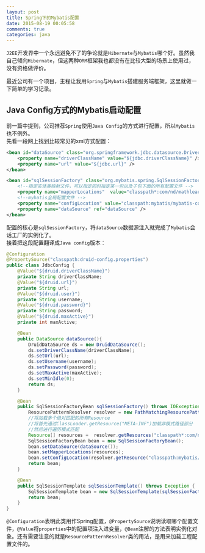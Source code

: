 ```yaml
---
layout: post
title: Spring下的Mybatis配置
date: 2015-08-19 00:05:58
comments: true
categories: java
---
```

`J2EE`开发界中一个永远避免不了的争论就是`Hibernate`与`Mybatis`哪个好。虽然我自己倾向`Hibernate`，但这两种`ORM`框架我也都没有在比较大型的场景上使用过，没有资格做评价。

最近公司有一个项目，主程让我用`Spring`与`Mybatis`搭建服务端框架，这里就做一下简单的学习记录。
## Java Config方式的Mybatis启动配置
前一篇中提到，公司推荐`Spring`使用`Java Config`的方式进行配置，所以`Mybatis`也不例外。  
先看一段网上找到比较常见的xml方式配置：
```xml
<bean id="dataSource" class="org.springframework.jdbc.datasource.DriverManagerDataSource">
    <property name="driverClassName" value="${jdbc.driverClassName}" />
    <property name="url" value="${jdbc.url}" />
</bean>

<bean id="sqlSessionFactory" class="org.mybatis.spring.SqlSessionFactoryBean">
    <!--指定实体类映射文件，可以指定同时指定某一包以及子包下面的所有配置文件 -->  
    <property name="mapperLocations"  value="classpath*:com/nd/mathlearning/server/*/dao/mapper/*.xml"/>
    <!--mybatis全局配置文件 -->  
    <property name="configLocation" value="classpath:mybatis/mybatis-config.xml" />
    <property name="dataSource" ref="dataSource" />
</bean>
```
配置的核心是`sqlSessionFactory`，将`dataSource`数据源注入就完成了`Mybatis`会话工厂的实例化了。  
接着把这段配置翻译成`Java config`版本：
```java
@Configuration
@PropertySource("classpath:druid-config.properties")
public class JdbcConfig {
    @Value("${druid.driverClassName}")
    private String driverClassName;
    @Value("${druid.url}")
    private String url;
    @Value("${druid.user}")
    private String username;
    @Value("${druid.password}")
    private String password;
    @Value("${druid.maxActive}")
    private int maxActive;

    @Bean
    public DataSource dataSource(){
        DruidDataSource ds = new DruidDataSource();
        ds.setDriverClassName(driverClassName);
        ds.setUrl(url);
        ds.setUsername(username);
        ds.setPassword(password);
        ds.setMaxActive(maxActive);
        ds.setMinIdle(0);
        return ds;
    }

    @Bean
    public SqlSessionFactoryBean sqlSessionFactory() throws IOException {
        ResourcePatternResolver resolver = new PathMatchingResourcePatternResolver();
        //将加载多个绝对匹配的所有Resource
        //将首先通过ClassLoader.getResource("META-INF")加载非模式路径部分
        //然后进行遍历模式匹配
        Resource[] resources =  resolver.getResources("classpath*:com/nd/mathlearning/server/*/dao/mapper/*.xml");
        SqlSessionFactoryBean bean = new SqlSessionFactoryBean();
        bean.setDataSource(dataSource());
        bean.setMapperLocations(resources);
        bean.setConfigLocation(resolver.getResource("classpath:mybatis/mybatis-config.xml"));
        return bean;
    }

    @Bean
    public SqlSessionTemplate sqlSessionTemplate() throws Exception {
        SqlSessionTemplate bean = new SqlSessionTemplate(sqlSessionFactory().getObject());
        return bean;
    }
}
```
`@Configuration`表明此类用作Spring配置，`@PropertySource`说明读取哪个配置文件，`@Value`将`properties`中的配置项注入进变量，`@Bean`注解的方法表明实例化对象。还有需要注意的就是`ResourcePatternResolver`类的用法，是用来加载工程配置文件的。
